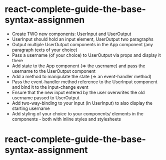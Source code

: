 # react-complete-guide-the-base-syntax-assignmen

- Create TWO new components: UserInput and UserOutput
- UserInput should hold an input element, UserOutput two paragraphs
- Output multiple UserOutput components in the App component (any paragraph texts of your choice)
- Pass a username (of your choice) to UserOutput via props and display it there
- Add state to the App component (=> the username) and pass the username to the UserOutput component
- Add a method to manipulate the state (=> an event-handler method)
- Pass the event-handler method reference to the UserInput component and bind it to the input-change event
- Ensure that the new input entered by the user overwrites the old username passed to UserOutput
- Add two-way-binding to your input (in UserInput) to also display the starting username
- Add styling of your choice to your components/ elements in the components - both with inline styles and stylesheets
# react-complete-guide-the-base-syntax-assignment
